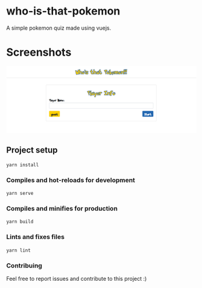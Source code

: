 # who-is-that-pokemon

A simple pokemon quiz made using vuejs.

# Screenshots
![alt text](https://github.com/helderferrari2/who-is-that-pokemon/blob/main/screenshots/1.png?raw=true)



## Project setup

```
yarn install
```

### Compiles and hot-reloads for development

```
yarn serve
```

### Compiles and minifies for production

```
yarn build
```

### Lints and fixes files

```
yarn lint
```

### Contribuing

Feel free to report issues and contribute to this project :)
